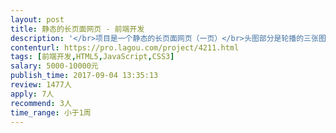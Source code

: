 ```yaml
---                
layout: post       
title: 静态的长页面网页 - 前端开发           
description: '</br>项目是一个静态的长页面网页（一页）</br>头图部分是轮播的三张图</br>中间几个部分都是静态的文案和图片搭配的信息。除了轮播这个形式，样式里还会有一个折叠展开内容信息的样式。</br>页面底部会有两个按钮，链接到外部的两个网站。</br>该长页面为手机端和PC端自适应，中英双语，页面右上角有中英文切换。</br>目前中文版的PC和手机端设计已经完成，需要先进行programming并在9月11日上线。</br>'     
contenturl: https://pro.lagou.com/project/4211.html      
tags: [前端开发,HTML5,JavaScript,CSS3]            
salary: 5000-10000元          
publish_time: 2017-09-04 13:35:13         
review: 1477人                   
apply: 7人                   
recommend: 3人                   
time_range: 小于1周              
---                 
```

